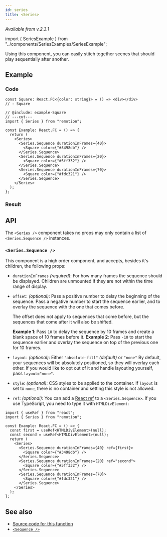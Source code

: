 ```yaml
---
id: series
title: <Series>
---
```


_Available from v.2.3.1_

import { SeriesExample } from "../components/SeriesExamples/SeriesExample";

Using this component, you can easily stitch together scenes that should play sequentially after another.

## Example

### Code

```twoslash include example
const Square: React.FC<{color: string}> = () => <div></div>
// - Square
```

```tsx twoslash
// @include: example-Square
// ---cut---
import { Series } from "remotion";

const Example: React.FC = () => {
  return (
    <Series>
      <Series.Sequence durationInFrames={40}>
        <Square color={"#3498db"} />
      </Series.Sequence>
      <Series.Sequence durationInFrames={20}>
        <Square color={"#5ff332"} />
      </Series.Sequence>
      <Series.Sequence durationInFrames={70}>
        <Square color={"#fdc321"} />
      </Series.Sequence>
    </Series>
  );
};
```

### Result

<SeriesExample type="base" />

## API

The `<Series />` component takes no props may only contain a list of `<Series.Sequence />` instances.

### `<Series.Sequence />`

This component is a high order component, and accepts, besides it's children, the following props:

- `durationInFrames` _(required)_: For how many frames the sequence should be displayed. Children are unmounted if they are not within the time range of display.

- `offset`: _(optional)_: Pass a positive number to delay the beginning of the sequence. Pass a negative number to start the sequence earlier, and to overlay the sequence with the one that comes before.

  The offset does not apply to sequences that come before, but the sequences that come after it will also be shifted.

  **Example 1**: Pass `10` to delay the sequence by 10 frames and create a blank space of 10 frames before it.
  **Example 2**: Pass `-10` to start the sequence earlier and overlay the sequence on top of the previous one for 10 frames.

- `layout`: _(optional)_: Either `"absolute-fill"` _(default)_ or `"none"` By default, your sequences will be absolutely positioned, so they will overlay each other. If you would like to opt out of it and handle layouting yourself, pass `layout="none"`.

- `style`: _(optional)_: CSS styles to be applied to the container. If `layout` is set to `none`, there is no container and setting this style is not allowed.

- `ref`: _(optional)_: You can add a [React ref](https://reactjs.org/docs/refs-and-the-dom.html) to a `<Series.Sequence>`. If you use TypeScript, you need to type it with `HTMLDivElement`:

```tsx
import { useRef } from "react";
import { Series } from "remotion";

const Example: React.FC = () => {
  const first = useRef<HTMLDivElement>(null);
  const second = useRef<HTMLDivElement>(null);
  return (
    <Series>
      <Series.Sequence durationInFrames={40} ref={first}>
        <Square color={"#3498db"} />
      </Series.Sequence>
      <Series.Sequence durationInFrames={20} ref="second">
        <Square color={"#5ff332"} />
      </Series.Sequence>
      <Series.Sequence durationInFrames={70}>
        <Square color={"#fdc321"} />
      </Series.Sequence>
    </Series>
  );
};
```

## See also

- [Source code for this function](https://github.com/remotion-dev/remotion/blob/main/packages/core/src/series/index.tsx)
- [`<Sequence />`](/docs/sequence)
